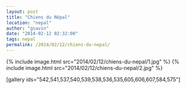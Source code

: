 ```yaml
---
layout: post
title: "Chiens du Népal"
location: "nepal"
author: "gsavin"
date: "2014-02-12 02:32:00"
tags: nepal
permalink: /2014/02/12/chiens-du-nepal/
---
```

{% include image.html src="2014/02/12/chiens-du-nepal/1.jpg" %}
{% include image.html src="2014/02/12/chiens-du-nepal/2.jpg" %}

[gallery ids="542,541,537,540,539,538,536,535,605,606,607,584,575"]